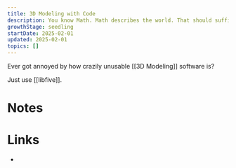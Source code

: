 ```yaml
---
title: 3D Modeling with Code
description: You know Math. Math describes the world. That should suffice.
growthStage: seedling
startDate: 2025-02-01
updated: 2025-02-01
topics: []
---
```


Ever got annoyed by how crazily unusable [[3D Modeling]] software is?

Just use [[libfive]].

# Notes


# Links
- 
